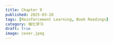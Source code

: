 ```yaml
---
title: Chapter 9
published: 2025-03-28
tags: [Reinforcement Learning, Book Readings]
category: 强化学习
draft: true
image: cover.jpeg
---
```


